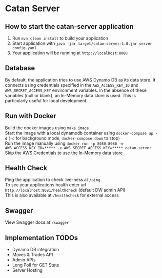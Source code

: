 # Catan Server

How to start the catan-server application
---

1. Run `mvn clean install` to build your application
1. Start application with `java -jar target/catan-server-1.0.jar server config.yaml`
1. Your application will be running at `http://localhost:8080`

Database
---

By default, the application tries to use AWS Dynamo DB as its data store.
It connects using credentials specified in the `AWS_ACCESS_KEY_ID` and `AWS_SECRET_ACCESS_KEY` environment variables.
In the absence of these variables (null or blank), an In-Memory data store is used.
This is particularly useful for local development.

Run with Docker
---

Build the docker images using `make image` \
Start the image with a local dynamodb container using `docker-compose up -d` (`-d` for background mode,
`docker-compose down` to stop) \
Run the image manually using `docker run -p 8080:8080 -e AWS_ACCESS_KEY_ID=***** -e AWS_SECRET_ACCESS_KEY=***** catan-server`\
Skip the AWS Credentials to use the In-Memory data store

Health Check
---

Ping the application to check live-ness at `/ping` \
To see your applications health enter url `http://localhost:8081/healthcheck` (default DW admin API) \
This is also available at `/healthcheck` for external access

Swagger
---

View Swagger docs at `/swagger`

Implementation TODOs
---

- Dynamo DB integration
- Moves & Trades API
- Admin APIs 
- Long Poll for GET State
- Server Hosting
